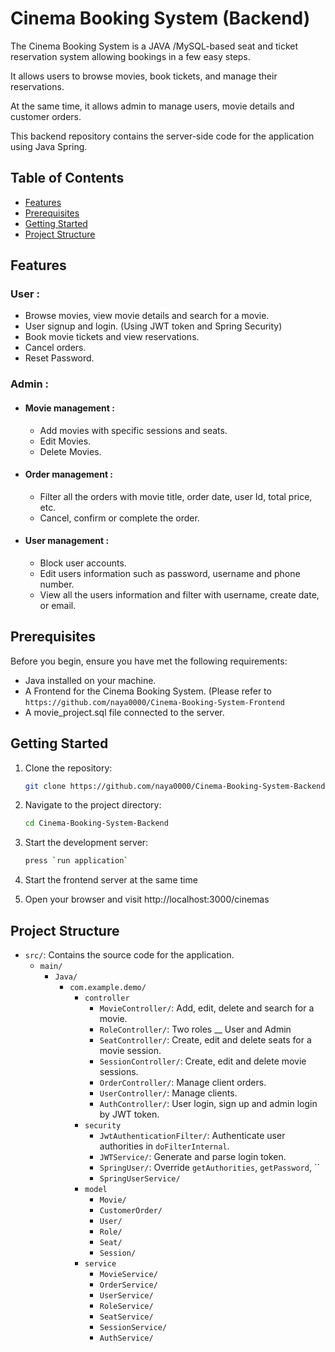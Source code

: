 # Cinema Booking System (Backend)

The Cinema Booking System is a JAVA /MySQL-based seat and ticket reservation system allowing bookings in a few easy steps.  

It allows users to browse movies, book tickets, and manage their reservations. 

At the same time, it allows admin to manage users, movie details and customer orders. 

This backend repository contains the server-side code for the application using Java Spring.

## Table of Contents

- [Features](#features)
- [Prerequisites](#prerequisites)
- [Getting Started](#getting-started)
- [Project Structure](#project-structure)

## Features
### User :
- Browse movies, view movie details and search for a movie.
- User signup and login. (Using JWT token and Spring Security)
- Book movie tickets and view reservations.
- Cancel orders.
- Reset Password.

### Admin :
- #### Movie management :
  - Add movies with specific sessions and seats.
  - Edit Movies.
  - Delete Movies.
- #### Order management :
  - Filter all the orders with movie title, order date, user Id, total price, etc.
  - Cancel, confirm or complete the order.
- #### User management :
  - Block user accounts.
  - Edit users information such as password, username and phone number.
  - View all the users information and filter with username, create date, or email.

## Prerequisites

Before you begin, ensure you have met the following requirements:

- Java installed on your machine.
- A Frontend for the Cinema Booking System. (Please refer to `https://github.com/naya0000/Cinema-Booking-System-Frontend`
- A movie_project.sql file connected to the server.

## Getting Started

1. Clone the repository:

   ```bash
   git clone https://github.com/naya0000/Cinema-Booking-System-Backend.git
2. Navigate to the project directory:
   ```bash
   cd Cinema-Booking-System-Backend
3. Start the development server:
   ```bash
   press `run application`
4. Start the frontend server at the same time
   
5. Open your browser and visit http://localhost:3000/cinemas

## Project Structure

- `src/`: Contains the source code for the application.
  - `main/`
    - `Java/`
      - `com.example.demo/`
        - `controller`
          - `MovieController/`: Add, edit, delete and search for a movie.
          - `RoleController/`: Two roles __ User and Admin
          - `SeatController/`: Create, edit and delete seats for a movie session.
          - `SessionController/`: Create, edit and delete movie sessions.
          - `OrderController/`: Manage client orders.
          - `UserController/`: Manage clients.
          - `AuthController/`: User login, sign up and admin login by JWT token.
        - `security`
          - `JwtAuthenticationFilter/`: Authenticate user authorities in `doFilterInternal`.
          - `JWTService/`: Generate and parse login token.
          - `SpringUser/`: Override `getAuthorities`, `getPassword`, ``
          - `SpringUserService/`
        - `model`
          - `Movie/`
          - `CustomerOrder/`
          - `User/`
          - `Role/`
          - `Seat/`
          - `Session/`
        - `service`
          - `MovieService/`
          - `OrderService/`
          - `UserService/`
          - `RoleService/`
          - `SeatService/`
          - `SessionService/`
          - `AuthService/`
       
          

